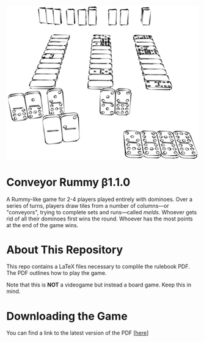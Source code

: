 ![Picture](graphics/dominoes-gameplay.png)

# Conveyor Rummy &beta;1.1.0
A Rummy-like game for 2-4 players played entirely with dominoes.
Over a series of turns, players draw tiles from a number of columns&mdash;or "conveyors", trying to complete sets and runs&mdash;called _melds_.
Whoever gets rid of all their dominoes first wins the round. 
Whoever has the most points at the end of the game wins.

# About This Repository
This repo contains a LaTeX files necessary to complile the rulebook PDF.
The PDF outlines how to play the game.

Note that this is **NOT** a videogame but instead a board game. Keep this in mind.

# Downloading the Game
You can find a link to the latest version of the PDF [[here](https://github.com/ElectricCoffee/Conveyor-Rummy/releases)]